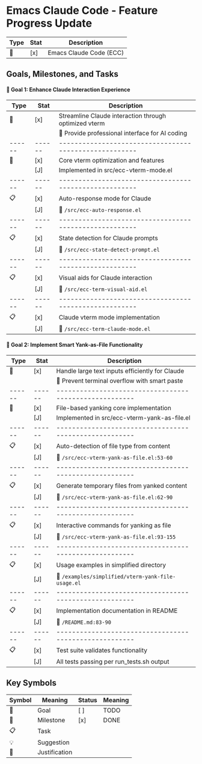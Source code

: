 # Emacs Claude Code - Feature Progress Update

| Type | Stat | Description              |
|------|------|--------------------------|
| 🚀   | [x]  | Emacs Claude Code (ECC)  |

## Goals, Milestones, and Tasks
#### 🎯 Goal 1: Enhance Claude Interaction Experience
| Type | Stat | Description                                          |
|------|------|------------------------------------------------------|
| 🎯   | [x]  | Streamline Claude interaction through optimized vterm |
|      |      | 📌 Provide professional interface for AI coding      |
|------|------|------------------------------------------------------|
| 🏁   | [x]  | Core vterm optimization and features                 |
|      | [J]  | Implemented in src/ecc-vterm-mode.el                 |
|------|------|------------------------------------------------------|
| 📋   | [x]  | Auto-response mode for Claude                        |
|      | [J]  | 📌 `/src/ecc-auto-response.el`                       |
|------|------|------------------------------------------------------|
| 📋   | [x]  | State detection for Claude prompts                   |
|      | [J]  | 📌 `/src/ecc-state-detect-prompt.el`                 |
|------|------|------------------------------------------------------|
| 📋   | [x]  | Visual aids for Claude interaction                   |
|      | [J]  | 📌 `/src/ecc-term-visual-aid.el`                     |
|------|------|------------------------------------------------------|
| 📋   | [x]  | Claude vterm mode implementation                     |
|      | [J]  | 📌 `/src/ecc-term-claude-mode.el`                    |

#### 🎯 Goal 2: Implement Smart Yank-as-File Functionality
| Type | Stat | Description                                          |
|------|------|------------------------------------------------------|
| 🎯   | [x]  | Handle large text inputs efficiently for Claude      |
|      |      | 📌 Prevent terminal overflow with smart paste        |
|------|------|------------------------------------------------------|
| 🏁   | [x]  | File-based yanking core implementation              |
|      | [J]  | Implemented in src/ecc-vterm-yank-as-file.el         |
|------|------|------------------------------------------------------|
| 📋   | [x]  | Auto-detection of file type from content            |
|      | [J]  | 📌 `/src/ecc-vterm-yank-as-file.el:53-60`           |
|------|------|------------------------------------------------------|
| 📋   | [x]  | Generate temporary files from yanked content         |
|      | [J]  | 📌 `/src/ecc-vterm-yank-as-file.el:62-90`           |
|------|------|------------------------------------------------------|
| 📋   | [x]  | Interactive commands for yanking as file             |
|      | [J]  | 📌 `/src/ecc-vterm-yank-as-file.el:93-155`          |
|------|------|------------------------------------------------------|
| 📋   | [x]  | Usage examples in simplified directory               |
|      | [J]  | 📌 `/examples/simplified/vterm-yank-file-usage.el`   |
|------|------|------------------------------------------------------|
| 📋   | [x]  | Implementation documentation in README              |
|      | [J]  | 📌 `/README.md:83-90`                               |
|------|------|------------------------------------------------------|
| 📋   | [x]  | Test suite validates functionality                   |
|      | [J]  | All tests passing per run_tests.sh output            |

## Key Symbols
| Symbol | Meaning       | Status | Meaning |
|--------|---------------|--------|---------|
| 🎯     | Goal          | [ ]    | TODO    |
| 🏁     | Milestone     | [x]    | DONE    |
| 📋     | Task          |        |         |
| 💡     | Suggestion    |        |         |
| 📌     | Justification |        |         |